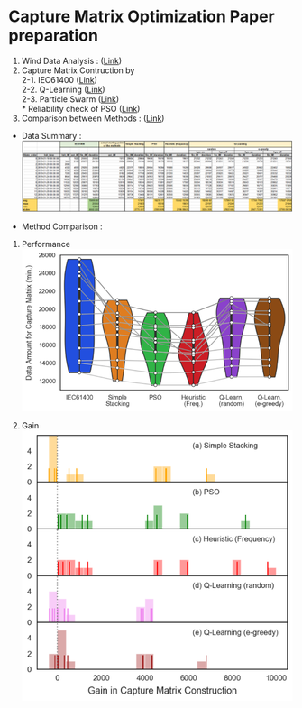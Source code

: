 # Capture Matrix Optimization Paper preparation
1. Wind Data Analysis : (<a href='https://github.com/jehyunlee/tmp/blob/master/markdown/WindAnalysis_comp_IEC61400.md'>Link</a>)  
2. Capture Matrix Contruction by  
  2-1. IEC61400 (<a href='https://github.com/jehyunlee/tmp/blob/master/markdown/IEC61400.md'>Link</a>)  
  2-2. Q-Learning (<a href='https://github.com/jehyunlee/tmp/blob/master/notebook/QL_analysis_all.ipynb'>Link</a>)  
  2-3. Particle Swarm (<a href='https://github.com/jehyunlee/tmp/blob/master/markdown/PSO_analysis.md'>Link</a>)  
       * Reliability check of PSO (<a href='https://github.com/jehyunlee/tmp/blob/master/notebook/PSO_analysis.ipynb'>Link</a>)
3. Comparison between Methods : (<a href='https://github.com/jehyunlee/tmp/blob/master/notebook/MethodsComp.ipynb'>Link</a>)

* Data Summary :  
![summary](images/summary.PNG)

* Method Comparison :  
1. Performance  
![performance](/notebook/MethodsComp_DataAmount_off_line.png)

2. Gain  
![gain](/notebook/MethodsComp_Gain.png)
